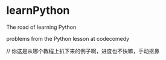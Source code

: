 # learnPython
The road of learning Python

problems from the Python lesson at codecomedy

// 你这是从哪个教程上扒下来的例子啊，进度也不快嘛，手动抠鼻
